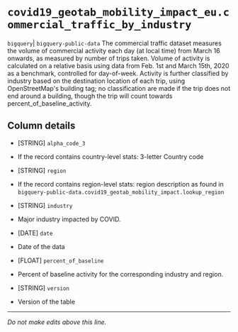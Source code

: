 # `covid19_geotab_mobility_impact_eu.commercial_traffic_by_industry`
`bigquery`| `bigquery-public-data`
The commercial traffic dataset measures the volume of commercial activity each day (at local time) from March 16 onwards, as measured by number of trips taken. Volume of activity is calculated on a relative basis using data from Feb. 1st and March 15th, 2020 as a benchmark, controlled for day-of-week. Activity is further classified by industry based on the destination location of each trip, using OpenStreetMap's building tag; no classification are made if the trip does not end around a building, though the trip will count towards percent_of_baseline_activity.

## Column details
* [STRING]    `alpha_code_3`
 - If the record contains country-level stats: 3-letter Country code
* [STRING]    `region`
 - If the record contains region-level stats: region description as found in `bigquery-public-data.covid19_geotab_mobility_impact.lookup_region`
* [STRING]    `industry`
 - Major industry impacted by COVID.
* [DATE]      `date`
 - Date of the data
* [FLOAT]     `percent_of_baseline`
 - Percent of baseline activity for the corresponding industry and region.
* [STRING]    `version`
 - Version of the table

-------------------------------------------------------------------------------
*Do not make edits above this line.*
